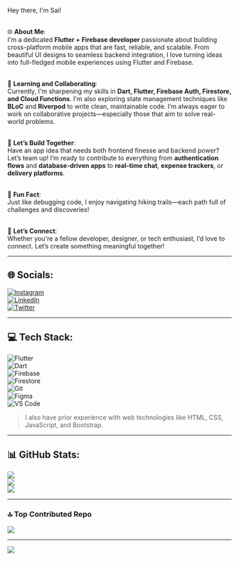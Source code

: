  Hey there, I'm Sai!<br><br>

🌐 **About Me**:<br>
I'm a dedicated **Flutter + Firebase developer** passionate about building cross-platform mobile apps that are fast, reliable, and scalable. From beautiful UI designs to seamless backend integration, I love turning ideas into full-fledged mobile experiences using Flutter and Firebase.<br><br>

🚀 **Learning and Collaborating**:<br>
Currently, I'm sharpening my skills in **Dart, Flutter, Firebase Auth, Firestore, and Cloud Functions**. I'm also exploring state management techniques like **BLoC** and **Riverpod** to write clean, maintainable code. I’m always eager to work on collaborative projects—especially those that aim to solve real-world problems.<br><br>

🔗 **Let’s Build Together**:<br>
Have an app idea that needs both frontend finesse and backend power? Let’s team up! I’m ready to contribute to everything from **authentication flows** and **database-driven apps** to **real-time chat**, **expense trackers**, or **delivery platforms**.<br><br>

🎉 **Fun Fact**:<br>
Just like debugging code, I enjoy navigating hiking trails—each path full of challenges and discoveries!<br><br>

🌟 **Let’s Connect**:<br>
Whether you're a fellow developer, designer, or tech enthusiast, I’d love to connect. Let’s create something meaningful together!

---

## 🌐 Socials:
[![Instagram](https://img.shields.io/badge/Instagram-%23E4405F.svg?logo=Instagram&logoColor=white)](https://www.instagram.com/_sai.2002_/)  
[![LinkedIn](https://img.shields.io/badge/LinkedIn-%230077B5.svg?logo=linkedin&logoColor=white)](https://www.linkedin.com/in/kallolisai/)  
[![Twitter](https://img.shields.io/badge/Twitter-%231DA1F2.svg?logo=Twitter&logoColor=white)](https://twitter.com/Sai67030806)  

---

## 💻 Tech Stack:
![Flutter](https://img.shields.io/badge/Flutter-02569B?style=for-the-badge&logo=flutter&logoColor=white)  
![Dart](https://img.shields.io/badge/Dart-0175C2?style=for-the-badge&logo=dart&logoColor=white)  
![Firebase](https://img.shields.io/badge/Firebase-FFCA28?style=for-the-badge&logo=firebase&logoColor=black)  
![Firestore](https://img.shields.io/badge/Cloud%20Firestore-FFCA28?style=for-the-badge&logo=firebase&logoColor=black)  
![Git](https://img.shields.io/badge/git-%23F05033.svg?style=for-the-badge&logo=git&logoColor=white)  
![Figma](https://img.shields.io/badge/Figma-F24E1E?style=for-the-badge&logo=figma&logoColor=white)  
![VS Code](https://img.shields.io/badge/VSCode-007ACC?style=for-the-badge&logo=visual-studio-code&logoColor=white)

> I also have prior experience with web technologies like HTML, CSS, JavaScript, and Bootstrap.

---

## 📊 GitHub Stats:
![](https://github-readme-stats.vercel.app/api?username=KSAIII&theme=gruvbox&hide_border=false&include_all_commits=true&count_private=true)<br/>
![](https://github-readme-streak-stats.herokuapp.com/?user=KSAIII&theme=gruvbox&hide_border=false)<br/>
![](https://github-readme-stats.vercel.app/api/top-langs/?username=KSAIII&theme=gruvbox&hide_border=false&include_all_commits=true&count_private=true&layout=compact)

---

### 🔝 Top Contributed Repo
![](https://github-contributor-stats.vercel.app/api?username=KSAIII&limit=5&theme=juicyfresh&combine_all_yearly_contributions=true)

---

[![](https://visitcount.itsvg.in/api?id=KSAIII&icon=0&color=11)](https://visitcount.itsvg.in)


